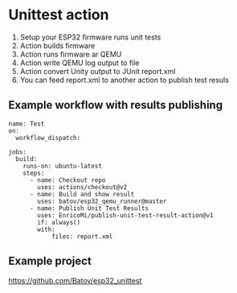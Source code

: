# Unittest action
1. Setup your ESP32 firmware runs unit tests
2. Action builds firmware
3. Action runs firmware ar QEMU
4. Action write QEMU log output to file
5. Action convert Unity output to JUnit report.xml
6. You can feed report.xml to another action to publish test resuls

## Example workflow with results publishing
```
name: Test
on:
  workflow_dispatch:

jobs:
  build:
    runs-on: ubuntu-latest
    steps:
      - name: Checkout repo
        uses: actions/checkout@v2
      - name: Build and show result
        uses: batov/esp32_qemu_runner@master
      - name: Publish Unit Test Results
        uses: EnricoMi/publish-unit-test-result-action@v1
        if: always()
        with:
            files: report.xml
```

## Example project
https://github.com/Batov/esp32_unittest
